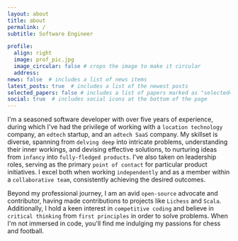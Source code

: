```yaml
---
layout: about
title: about
permalink: /
subtitle: Software Engineer

profile:
  align: right
  image: prof_pic.jpg
  image_circular: false # crops the image to make it circular
  address: 
news: false  # includes a list of news items
latest_posts: true  # includes a list of the newest posts
selected_papers: false # includes a list of papers marked as "selected={true}"
social: true  # includes social icons at the bottom of the page
---
```


I'm a seasoned software developer with over five years of experience, during which I've had the privilege of working with a `location technology` company, an `edtech` startup, and an `adtech SaaS` company. My skillset is diverse, spanning from `delving deep` into intricate problems, understanding their inner workings, and devising effective solutions, to nurturing ideas from `infancy` into `fully-fledged products`. I've also taken on leadership roles, serving as the primary `point of contact` for particular product initiatives. I excel both when working `independently` and as a member within a `collaborative team`, consistently achieving the desired outcomes.

Beyond my professional journey, I am an avid `open-source` advocate and contributor, having made contributions to projects like `Lichess` and `Scala`. Additionally, I hold a keen interest in `competitive coding` and believe in `critical thinking` from `first principles` in order to solve problems. When I'm not immersed in code, you'll find me indulging my passions for chess and football.

<br>
